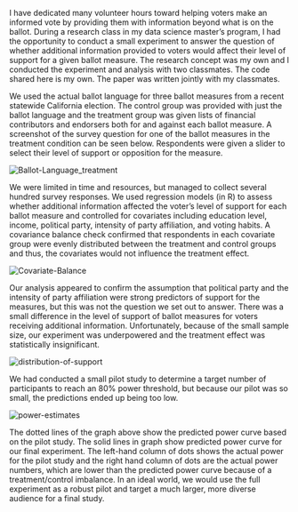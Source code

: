 I have dedicated many volunteer hours toward helping voters make an informed vote by providing them with information beyond what is on the ballot. During a research class in my data science master’s program, I had the opportunity to conduct a small experiment to answer the question of whether additional information provided to voters would affect their level of support for a given ballot measure. The research concept was my own and I conducted the experiment and analysis with two classmates. The code shared here is my own. The paper was written jointly with my classmates.

We used the actual ballot language for three ballot measures from a recent statewide California election. The control group was provided with just the ballot language and the treatment group was given lists of financial contributors and endorsers both for and against each ballot measure. A screenshot of the survey question for one of the ballot measures in the treatment condition can be seen below. Respondents were given a slider to select their level of support or opposition for the measure.

![Ballot-Language_treatment](https://github.com/lplimier/Data_Science_Portfolio/blob/master/Images/AmbulanceTreatmentWithSlider.png)

We were limited in time and resources, but managed to collect several hundred survey responses. We used regression models (in R) to assess whether additional information affected the voter’s level of support for each ballot measure and controlled for covariates including education level, income, political party, intensity of party affiliation, and voting habits. A covariance balance check confirmed that respondents in each covariate group were evenly distributed between the treatment and control groups and thus, the covariates would not influence the treatment effect.

![Covariate-Balance](https://github.com/lplimier/Data_Science_Portfolio/blob/master/Images/CovariateBalance.png)

Our analysis appeared to confirm the assumption that political party and the intensity of party affiliation were strong predictors of support for the measures, but this was not the question we set out to answer. There was a small difference in the level of support of ballot measures for voters receiving additional information. Unfortunately, because of the small sample size, our experiment was underpowered and the treatment effect was statistically insignificant.

![distribution-of-support](https://github.com/lplimier/Data_Science_Portfolio/blob/master/Images/DistributionOfSupport.png)

We had conducted a small pilot study to determine a target number of participants to reach an 80% power threshold, but because our pilot was so small, the predictions ended up being too low. 

![power-estimates](https://github.com/lplimier/Data_Science_Portfolio/blob/master/Images/power-estimates.png)

The dotted lines of the graph above show the predicted power curve based on the pilot study. The solid lines in graph show predicted power curve for our final experiment. The left-hand column of dots shows the actual power for the pilot study and the right hand column of dots are the actual power numbers, which are lower than the predicted power curve because of a treatment/control imbalance. In an ideal world, we would use the full experiment as a robust pilot and target a much larger, more diverse audience for a final study.
